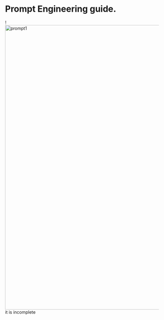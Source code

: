 # Prompt Engineering guide.

!<img width="1400" height="933" alt="prompt1" src="https://github.com/user-attachments/assets/fa567966-1ed1-4736-b448-1df653a7f6e9" />
it is incomplete
